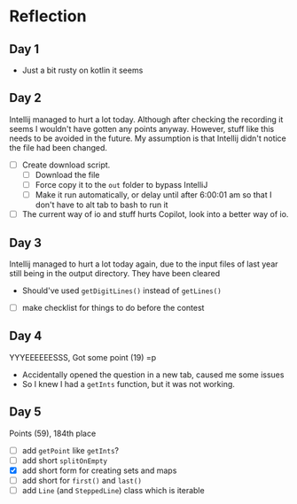 # Reflection

## Day 1
* Just a bit rusty on kotlin it seems

## Day 2
Intellij managed to hurt a lot today. Although after checking the recording
it seems I wouldn't have gotten any points anyway. However, stuff like this
needs to be avoided in the future. My assumption is that Intellij didn't
notice the file had been changed.
* [ ] Create download script.
  * [ ] Download the file
  * [ ] Force copy it to the `out` folder to bypass IntelliJ
  * [ ] Make it run automatically, or delay until after 6:00:01 am 
    so that I don't have to alt tab to bash to run it 
* [ ] The current way of io and stuff hurts Copilot, look into a better
  way of io.

## Day 3
Intellij managed to hurt a lot today again, due to the input files of last 
year still being in the output directory. They have been cleared
* Should've used `getDigitLines()` instead of `getLines()`
* [ ] make checklist for things to do before the contest

## Day 4
YYYEEEEEESSS, Got some point (19) =p 
* Accidentally opened the question in a new tab, caused me some issues
* So I knew I had a `getInts` function, but it was not working.

## Day 5
Points (59), 184th place
* [ ] add `getPoint` like `getInts`?
* [ ] add short `splitOnEmpty`
* [x] add short form for creating sets and maps
* [ ] add short for `first()` and `last()`
* [ ] add `Line` (and `SteppedLine`) class which is iterable